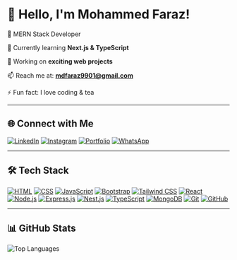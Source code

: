 # 👋 Hello, I'm Mohammed Faraz!
🚀 MERN Stack Developer  

🌱 Currently learning **Next.js & TypeScript**  

🔭 Working on **exciting web projects**  

📫 Reach me at:  **mdfaraz9901@gmail.com**

⚡ Fun fact: I love coding & tea  

---

## 🌐 Connect with Me  

[![LinkedIn](https://img.shields.io/badge/LinkedIn-0077B5?style=for-the-badge&logo=linkedin&logoColor=white)](https://www.linkedin.com/in/mohammed-faraz-864774251/) [![Instagram](https://img.shields.io/badge/Instagram-E4405F?style=for-the-badge&logo=instagram&logoColor=white)](https://www.instagram.com/md_faraz991?igsh=cXdocHZldjJpeGJ1) [![Portfolio](https://img.shields.io/badge/Portfolio-FF5722?style=for-the-badge&logo=google-chrome&logoColor=white)](https://my-portfolio-9azu.vercel.app/) [![WhatsApp](https://img.shields.io/badge/WhatsApp-25D366?style=for-the-badge&logo=whatsapp&logoColor=white)](https://wa.me/919533232256)  



---


## 🛠️ Tech Stack  

[![HTML](https://img.shields.io/badge/HTML5-E34F26?style=for-the-badge&logo=html5&logoColor=white)]() [![CSS](https://img.shields.io/badge/CSS3-1572B6?style=for-the-badge&logo=css3&logoColor=white)]() [![JavaScript](https://img.shields.io/badge/JavaScript-F7DF1E?style=for-the-badge&logo=javascript&logoColor=black)]() [![Bootstrap](https://img.shields.io/badge/Bootstrap-7952B3?style=for-the-badge&logo=bootstrap&logoColor=white)]() [![Tailwind CSS](https://img.shields.io/badge/Tailwind_CSS-38B2AC?style=for-the-badge&logo=tailwind-css&logoColor=white)]() [![React](https://img.shields.io/badge/React-61DAFB?style=for-the-badge&logo=react&logoColor=black)]() [![Node.js](https://img.shields.io/badge/Node.js-339933?style=for-the-badge&logo=node.js&logoColor=white)]() [![Express.js](https://img.shields.io/badge/Express.js-000000?style=for-the-badge&logo=express&logoColor=white)]() [![Nest.js](https://img.shields.io/badge/Nest.js-E0234E?style=for-the-badge&logo=nestjs&logoColor=white)]() [![TypeScript](https://img.shields.io/badge/TypeScript-3178C6?style=for-the-badge&logo=typescript&logoColor=white)]() [![MongoDB](https://img.shields.io/badge/MongoDB-47A248?style=for-the-badge&logo=mongodb&logoColor=white)]() [![Git](https://img.shields.io/badge/Git-F05032?style=for-the-badge&logo=git&logoColor=white)]() [![GitHub](https://img.shields.io/badge/GitHub-181717?style=for-the-badge&logo=github&logoColor=white)]()


---

## 📊 GitHub Stats
![Top Languages](https://github-readme-stats.vercel.app/api/top-langs/?username=faraz9901)




